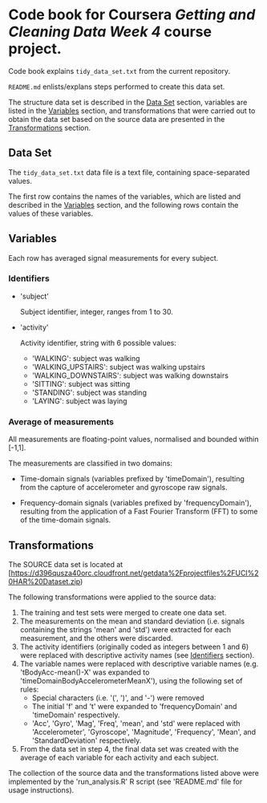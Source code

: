 # Code book for Coursera *Getting and Cleaning Data  Week 4* course project.

Code book explains `tidy_data_set.txt` from the current repository.

`README.md` enlists/explans steps performed to create this data set.

The structure data set is described in the [Data Set](#data) section, variables are listed in the [Variables](#variables) section, and transformations that were carried out to obtain the data set based on the source data are presented in the [Transformations](#transformations) section.

## Data Set <a name="dataSet"></a>

The `tidy_data_set.txt` data file is a text file, containing space-separated values.

The first row contains the names of the variables, which are listed and described in the [Variables](#variables) section, and the following rows contain the values of these variables. 

## Variables <a name="variables"></a>

Each row has averaged signal measurements for every subject.

### Identifiers <a name="identifiers"></a>

- 'subject'

	Subject identifier, integer, ranges from 1 to 30.

- 'activity'

	Activity identifier, string with 6 possible values: 
	- 'WALKING': subject was walking
	- 'WALKING_UPSTAIRS': subject was walking upstairs
	- 'WALKING_DOWNSTAIRS': subject was walking downstairs
	- 'SITTING': subject was sitting
	- 'STANDING': subject was standing
	- 'LAYING': subject was laying

### Average of measurements <a name="average-measurements"></a>

All measurements are floating-point values, normalised and bounded within [-1,1].

The measurements are classified in two domains:

- Time-domain signals (variables prefixed by 'timeDomain'), resulting from the capture of accelerometer and gyroscope raw signals.

- Frequency-domain signals (variables prefixed by 'frequencyDomain'), resulting from the application of a Fast Fourier Transform (FFT) to some of the time-domain signals.

## Transformations <a name="transformations"></a>

The SOURCE data set is located at [https://d396qusza40orc.cloudfront.net/getdata%2Fprojectfiles%2FUCI%20HAR%20Dataset.zip)

The following transformations were applied to the source data:

1. The training and test sets were merged to create one data set.
1. The measurements on the mean and standard deviation (i.e. signals containing the strings 'mean' and 'std') were extracted for each measurement, and the others were discarded.
1. The activity identifiers (originally coded as integers between 1 and 6) were replaced with descriptive activity names (see [Identifiers](#identifiers) section).
1. The variable names were replaced with descriptive variable names (e.g. 'tBodyAcc-mean()-X' was expanded to 'timeDomainBodyAccelerometerMeanX'), using the following set of rules:
	- Special characters (i.e. '(', ')', and '-') were removed
	- The initial 'f' and 't' were expanded to 'frequencyDomain' and 'timeDomain' respectively.
	- 'Acc', 'Gyro', 'Mag', 'Freq', 'mean', and 'std' were replaced with 'Accelerometer', 'Gyroscope', 'Magnitude', 'Frequency', 'Mean', and 'StandardDeviation' respectively.
1. From the data set in step 4, the final data set was created with the average of each variable for each activity and each subject.

The collection of the source data and the transformations listed above were implemented by the 'run_analysis.R' R script (see 'README.md' file for usage instructions).
